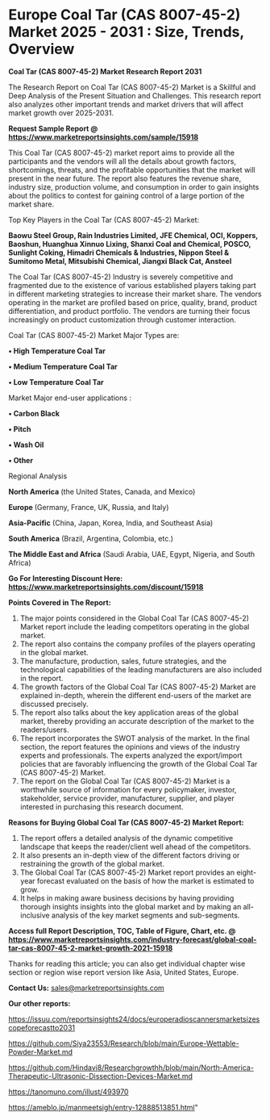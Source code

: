 # Europe Coal Tar (CAS 8007-45-2) Market 2025 - 2031 : Size, Trends, Overview

<strong>Coal Tar (CAS 8007-45-2) Market Research Report 2031</strong>

The Research Report on Coal Tar (CAS 8007-45-2) Market is a Skillful and Deep Analysis of the Present Situation and Challenges. This research report also analyzes other important trends and market drivers that will affect market growth over 2025-2031.

<strong>Request Sample Report @ <a href=https://www.marketreportsinsights.com/sample/15918>https://www.marketreportsinsights.com/sample/15918</a></strong>

This Coal Tar (CAS 8007-45-2) market report aims to provide all the participants and the vendors will all the details about growth factors, shortcomings, threats, and the profitable opportunities that the market will present in the near future. The report also features the revenue share, industry size, production volume, and consumption in order to gain insights about the politics to contest for gaining control of a large portion of the market share.

Top Key Players in the Coal Tar (CAS 8007-45-2) Market:

<strong>Baowu Steel Group, Rain Industries Limited, JFE Chemical, OCI, Koppers, Baoshun, Huanghua Xinnuo Lixing, Shanxi Coal and Chemical, POSCO, Sunlight Coking, Himadri Chemicals & Industries, Nippon Steel & Sumitomo Metal, Mitsubishi Chemical, Jiangxi Black Cat, Ansteel</strong>

The Coal Tar (CAS 8007-45-2) Industry is severely competitive and fragmented due to the existence of various established players taking part in different marketing strategies to increase their market share. The vendors operating in the market are profiled based on price, quality, brand, product differentiation, and product portfolio. The vendors are turning their focus increasingly on product customization through customer interaction.

Coal Tar (CAS 8007-45-2) Market Major Types are:

<strong>• High Temperature Coal Tar

• Medium Temperature Coal Tar

• Low Temperature Coal Tar</strong>

Market Major end-user applications :

<strong>• Carbon Black

• Pitch

• Wash Oil

• Other</strong>

Regional Analysis

</u><strong><b>North America</b></strong> (the United States, Canada, and Mexico)

<strong><b>Europe </b></strong>(Germany, France, UK, Russia, and Italy)

<strong><b>Asia-Pacific</b></strong> (China, Japan, Korea, India, and Southeast Asia)

<strong><b>South America</b></strong> (Brazil, Argentina, Colombia, etc.)

<strong><b>The Middle East and Africa</b></strong> (Saudi Arabia, UAE, Egypt, Nigeria, and South Africa)

<strong>Go For Interesting Discount Here: <a href=https://www.marketreportsinsights.com/discount/15918>https://www.marketreportsinsights.com/discount/15918</a></strong>

<strong>Points Covered in The Report:</strong>
<ol>
  <li>The major points considered in the Global Coal Tar (CAS 8007-45-2) Market report include the leading competitors operating in the global market.</li>
  <li>The report also contains the company profiles of the players operating in the global market.</li>
  <li>The manufacture, production, sales, future strategies, and the technological capabilities of the leading manufacturers are also included in the report.</li>
  <li>The growth factors of the Global Coal Tar (CAS 8007-45-2) Market are explained in-depth, wherein the different end-users of the market are discussed precisely.</li>
  <li>The report also talks about the key application areas of the global market, thereby providing an accurate description of the market to the readers/users.</li>
  <li>The report incorporates the SWOT analysis of the market. In the final section, the report features the opinions and views of the industry experts and professionals. The experts analyzed the export/import policies that are favorably influencing the growth of the Global Coal Tar (CAS 8007-45-2) Market.</li>
  <li>The report on the Global Coal Tar (CAS 8007-45-2) Market is a worthwhile source of information for every policymaker, investor, stakeholder, service provider, manufacturer, supplier, and player interested in purchasing this research document.</li>
</ol>
<strong>Reasons for Buying Global Coal Tar (CAS 8007-45-2) Market Report:</strong>

<ol>
  <li>The report offers a detailed analysis of the dynamic competitive landscape that keeps the reader/client well ahead of the competitors.</li>
  <li>It also presents an in-depth view of the different factors driving or restraining the growth of the global market.</li>
  <li>The Global Coal Tar (CAS 8007-45-2) Market report provides an eight-year forecast evaluated on the basis of how the market is estimated to grow.</li>
  <li>It helps in making aware business decisions by having providing thorough insights insights into the global market and by making an all-inclusive analysis of the key market segments and sub-segments.</li>
</ol>
<strong>Access full Report Description, TOC, Table of Figure, Chart, etc. @ <a href=https://www.marketreportsinsights.com/industry-forecast/global-coal-tar-cas-8007-45-2-market-growth-2021-15918>https://www.marketreportsinsights.com/industry-forecast/global-coal-tar-cas-8007-45-2-market-growth-2021-15918</a></strong>


Thanks for reading this article; you can also get individual chapter wise section or region wise report version like Asia, United States, Europe.

<strong>Contact Us:</strong>
sales@marketreportsinsights.com

<strong>Our other reports:</strong>

<a href=https://issuu.com/reportsinsights24/docs/europeradioscannersmarketsizescopeforecastto2031>https://issuu.com/reportsinsights24/docs/europeradioscannersmarketsizescopeforecastto2031</a>

<a href=https://github.com/Siya23553/Research/blob/main/Europe-Wettable-Powder-Market.md>https://github.com/Siya23553/Research/blob/main/Europe-Wettable-Powder-Market.md</a>

<a href=https://github.com/Hindavi8/Researchgrowthh/blob/main/North-America-Therapeutic-Ultrasonic-Dissection-Devices-Market.md>https://github.com/Hindavi8/Researchgrowthh/blob/main/North-America-Therapeutic-Ultrasonic-Dissection-Devices-Market.md</a>

<a href=https://tanomuno.com/illust/493970>https://tanomuno.com/illust/493970</a>

<a href=https://ameblo.jp/manmeetsigh/entry-12888513851.html>https://ameblo.jp/manmeetsigh/entry-12888513851.html</a>"
